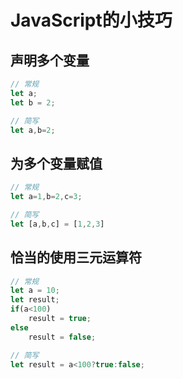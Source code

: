 # JavaScript的小技巧

## 声明多个变量
```js
// 常规
let a;
let b = 2;

// 简写
let a,b=2;
```

## 为多个变量赋值
```js
// 常规
let a=1,b=2,c=3;

// 简写
let [a,b,c] = [1,2,3]
```

## 恰当的使用三元运算符
```js
// 常规
let a = 10;
let result;
if(a<100)
    result = true;
else
    result = false;

// 简写
let result = a<100?true:false;
```

```js
```


```js
```

```js
```

```js
```

```js
```

```js
```

```js
```

```js
```

```js
```

```js
```

```js
```

```js
```


```js
```

```js
```

```js
```

```js
```

```js
```

```js
```

```js
```